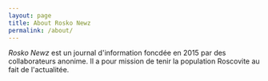 ```yaml
---
layout: page
title: About Rosko Newz
permalink: /about/
---
```


*Rosko Newz* est un journal d'information foncdée en 2015 par des collaborateurs anonime.
Il a pour mission de tenir la population Roscovite au fait de l'actualitée.
